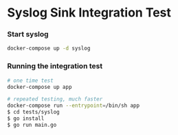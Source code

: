 # Syslog Sink Integration Test

### Start syslog
```bash
docker-compose up -d syslog
```

### Running the integration test
```bash
# one time test
docker-compose up app

# repeated testing, much faster
docker-compose run --entrypoint=/bin/sh app
$ cd tests/syslog
$ go install
$ go run main.go

```
